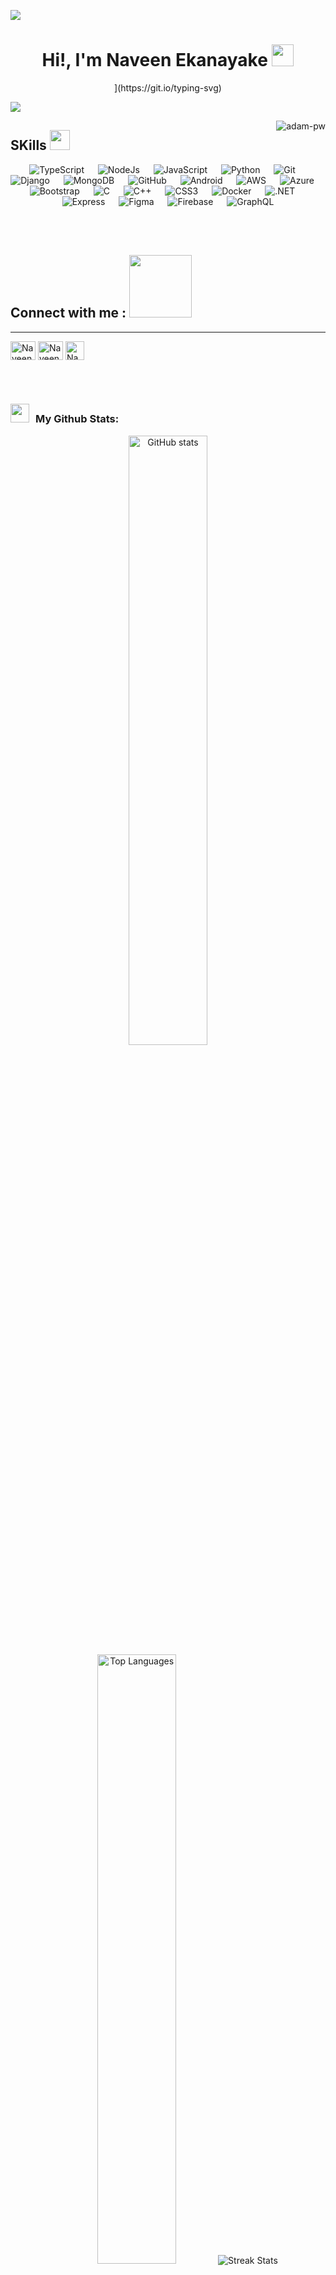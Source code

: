 ![](https://komarev.com/ghpvc/?username=naveenekanayake&style=flat&color=blue)

<h1 align="center">Hi!,  I'm Naveen Ekanayake <img src=
"https://media.giphy.com/media/hvRJCLFzcasrR4ia7z/giphy.gif" width="35"></h1>

<div align="center" style="border: px solid #000000;>

[![Typing SVG](https://readme-typing-svg.herokuapp.com?font=Robot-Bold&size=30&color=&center=true&vCenter=true&width=900&height=110&lines=Software+Engineering+Student+AT+SLIIT;MERN+STACK+Developer;Web+Designer;web+developer;)](https://git.io/typing-svg)
</div>

![](https://github.com/halfrost/halfrost/blob/master/icons/header_.png)


<p><img align="right" src="https://github.com/Adam-pw/Adam-pw/blob/main/animation_500_kxa883sd.gif" alt="adam-pw" /></p>

<h2> SKills <img src = "https://media2.giphy.com/media/QssGEmpkyEOhBCb7e1/giphy.gif?cid=ecf05e47a0n3gi1bfqntqmob8g9aid1oyj2wr3ds3mg700bl&rid=giphy.gif" width = 32px> </h2>


<p align="center"> 

<p align="center"> 
  <a> 
    <img alt="TypeScript" src="https://img.shields.io/badge/-TypeScript-blue?logo=Typescript&logoColor=black">
  </a> 
  &emsp;
  <a> 
    <img alt="NodeJs" src="https://img.shields.io/badge/-NodeJS-green?logo=node.js&Color=white">
  </a> 
  &emsp;
  <a> 
     <img alt="JavaScript" src="https://img.shields.io/badge/JavaScript%20-%23F7DF1E.svg?logo=javascript&logoColor=black">
   </a>
  &emsp;
   <a>
    <img alt="Python" src="https://img.shields.io/badge/Python%20-%2314354C.svg?logo=python&logoColor=white">
  </a>
  &emsp;
  <a>
    <img alt="Git" src="https://img.shields.io/badge/-Git-red?logo=git&logoColor=white">
  </a>
  &emsp; 
  <a> 
    <img alt="Django" src="https://img.shields.io/badge/-Django-green?logo=django&Color=white">
  </a> 
  &emsp;
  <a> 
     <img alt="MongoDB" src="https://img.shields.io/badge/-MongoDB-green?logo=mongodb&logoColor=white">
   </a>
  &emsp;
  <a> 
    <img alt="GitHub" src="https://img.shields.io/badge/-GitHub-black?logo=github&logoColor=white">
  </a>
  &emsp;
  <a> 
    <img alt="Android" src="https://img.shields.io/badge/-Android-green?logo=android&logoColor=white">
  </a>
  &emsp;
  <a> 
    <img alt="AWS" src="https://img.shields.io/badge/-AWS-orange?logo=amazonaws&logoColor=white">
  </a>
  &emsp;
  <a> 
    <img alt="Azure" src="https://img.shields.io/badge/-Azure-blue?logo=microsoftazure&logoColor=white">
  </a>
  &emsp;
  <a> 
    <img alt="Bootstrap" src="https://img.shields.io/badge/-Bootstrap-purple?logo=bootstrap&logoColor=white">
  </a>
  &emsp;
  <a> 
    <img alt="C" src="https://img.shields.io/badge/-C-blue?logo=c&logoColor=white">
  </a>
  &emsp;
  <a> 
    <img alt="C++" src="https://img.shields.io/badge/-C++-blue?logo=cplusplus&logoColor=white">
  </a>
  &emsp;
  <a> 
    <img alt="CSS3" src="https://img.shields.io/badge/-CSS3-blue?logo=css3&logoColor=white">
  </a>
  &emsp;
  <a> 
    <img alt="Docker" src="https://img.shields.io/badge/-Docker-blue?logo=docker&logoColor=white">
  </a>
  &emsp;
  <a> 
    <img alt=".NET" src="https://img.shields.io/badge/-.NET-purple?logo=dotnet&logoColor=white">
  </a>
  &emsp;
  <a> 
    <img alt="Express" src="https://img.shields.io/badge/-Express-black?logo=express&logoColor=white">
  </a>
  &emsp;
  <a> 
    <img alt="Figma" src="https://img.shields.io/badge/-Figma-red?logo=figma&logoColor=white">
  </a>
  &emsp;
  <a> 
    <img alt="Firebase" src="https://img.shields.io/badge/-Firebase-yellow?logo=firebase&logoColor=white">
  </a>
  &emsp;
  <a> 
    <img alt="GraphQL" src="https://img.shields.io/badge/-GraphQL-pink?logo=graphql&logoColor=white">
  </a>
</p>
<br></br>
<h2> Connect with me : <img src='https://raw.githubusercontent.com/ShahriarShafin/ShahriarShafin/main/Assets/handshake.gif' width="100px"> </h2>

---

<p align="left">
  <a href="https://linkedin.com/in/https://www.linkedin.com/in/naveen-ekanayake-8b9b60309/" target="blank"><img align="center"
      src="https://raw.githubusercontent.com/rahuldkjain/github-profile-readme-generator/master/src/images/icons/Social/linked-in-alt.svg"
      alt="Naveen Ekanayake" height="30" width="40" /></a>
  <a href="https://instagram.com/https://www.instagram.com/naveen.ekanayake.33/" target="blank"><img align="center"
      src="https://raw.githubusercontent.com/rahuldkjain/github-profile-readme-generator/master/src/images/icons/Social/instagram.svg"
      alt="Naveen EKanayake" height="30" width="40" /></a>
  <a href="https://fb.com/https://web.facebook.com/naveen.ekanayake.33/" target="blank"><img align="center"
      src="https://raw.githubusercontent.com/rahuldkjain/github-profile-readme-generator/master/src/images/icons/Social/facebook.svg"
      alt="Naveen EKanayake" height="30" width="auto" /></a>
</p>
<br></br>

<h3 align="left" > <img src="https://media.giphy.com/media/iY8CRBdQXODJSCERIr/giphy.gif" width="30" height="30" style="margin-right: 10px;">My Github Stats: </h3>
<p align="center">
  <img height="50%" width="auto" src="https://github-readme-stats.vercel.app/api?username=naveenekanayake&show_icons=true&count_private=true&theme=darcula&hide_border=true&hide=issues,contribs&bg_color=00000000" alt="GitHub stats">
  <img height="50%" width="auto" src="https://github-readme-stats.vercel.app/api/top-langs/?username=naveenekanayake&layout=compact&hide_border=true&theme=darcula&bg_color=00000000&langs_count=6&hide=jupyter%20notebook,tex,css,php" alt="Top Languages">
  <img src="https://github-readme-streak-stats.herokuapp.com?user=naveenekanayake&theme=darcula&hide_border=true&background=FFFFFF00" alt="Streak Stats">
  <br>
  <br>
</p>
